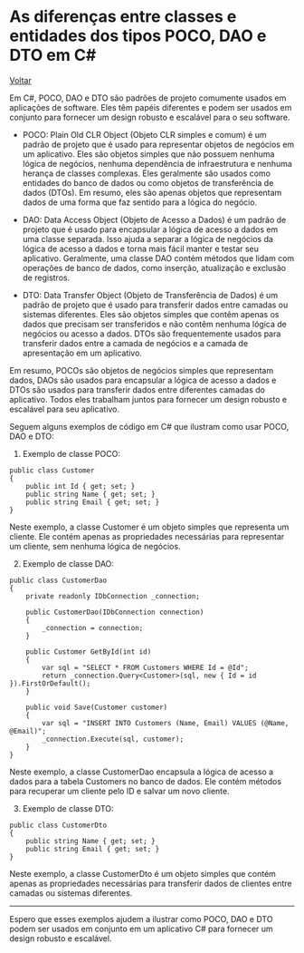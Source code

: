 # As diferenças entre classes e entidades dos tipos POCO, DAO e DTO em C#

<a href="https://github.com/stackforgecode/sf-csharp-responde/blob/main/README.md" style="position: sticky;">Voltar</a>

Em C#, POCO, DAO e DTO são padrões de projeto comumente usados em aplicações de software. Eles têm papéis diferentes e podem ser usados ​​em conjunto para fornecer um design robusto e escalável para o seu software.

- POCO: Plain Old CLR Object (Objeto CLR simples e comum) é um padrão de projeto que é usado para representar objetos de negócios em um aplicativo. Eles são objetos simples que não possuem nenhuma lógica de negócios, nenhuma dependência de infraestrutura e nenhuma herança de classes complexas. Eles geralmente são usados ​​como entidades do banco de dados ou como objetos de transferência de dados (DTOs). Em resumo, eles são apenas objetos que representam dados de uma forma que faz sentido para a lógica do negócio.

- DAO: Data Access Object (Objeto de Acesso a Dados) é um padrão de projeto que é usado para encapsular a lógica de acesso a dados em uma classe separada. Isso ajuda a separar a lógica de negócios da lógica de acesso a dados e torna mais fácil manter e testar seu aplicativo. Geralmente, uma classe DAO contém métodos que lidam com operações de banco de dados, como inserção, atualização e exclusão de registros.

- DTO: Data Transfer Object (Objeto de Transferência de Dados) é um padrão de projeto que é usado para transferir dados entre camadas ou sistemas diferentes. Eles são objetos simples que contêm apenas os dados que precisam ser transferidos e não contêm nenhuma lógica de negócios ou acesso a dados. DTOs são frequentemente usados ​​para transferir dados entre a camada de negócios e a camada de apresentação em um aplicativo.

Em resumo, POCOs são objetos de negócios simples que representam dados, DAOs são usados ​​para encapsular a lógica de acesso a dados e DTOs são usados ​​para transferir dados entre diferentes camadas do aplicativo. Todos eles trabalham juntos para fornecer um design robusto e escalável para seu aplicativo.

Seguem alguns exemplos de código em C# que ilustram como usar POCO, DAO e DTO:

1. Exemplo de classe POCO:
```
public class Customer
{
    public int Id { get; set; }
    public string Name { get; set; }
    public string Email { get; set; }
}
```
Neste exemplo, a classe Customer é um objeto simples que representa um cliente. Ele contém apenas as propriedades necessárias para representar um cliente, sem nenhuma lógica de negócios.

2. Exemplo de classe DAO:
```
public class CustomerDao
{
    private readonly IDbConnection _connection;

    public CustomerDao(IDbConnection connection)
    {
        _connection = connection;
    }

    public Customer GetById(int id)
    {
        var sql = "SELECT * FROM Customers WHERE Id = @Id";
        return _connection.Query<Customer>(sql, new { Id = id }).FirstOrDefault();
    }

    public void Save(Customer customer)
    {
        var sql = "INSERT INTO Customers (Name, Email) VALUES (@Name, @Email)";
        _connection.Execute(sql, customer);
    }
}
```
Neste exemplo, a classe CustomerDao encapsula a lógica de acesso a dados para a tabela Customers no banco de dados. Ele contém métodos para recuperar um cliente pelo ID e salvar um novo cliente.

3. Exemplo de classe DTO:
```
public class CustomerDto
{
    public string Name { get; set; }
    public string Email { get; set; }
}
```
Neste exemplo, a classe CustomerDto é um objeto simples que contém apenas as propriedades necessárias para transferir dados de clientes entre camadas ou sistemas diferentes.

-----------
Espero que esses exemplos ajudem a ilustrar como POCO, DAO e DTO podem ser usados em conjunto em um aplicativo C# para fornecer um design robusto e escalável.
